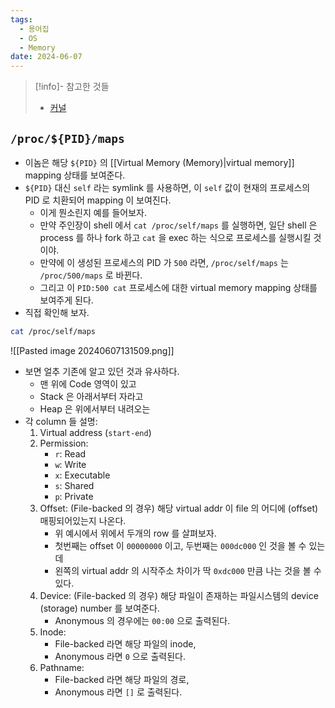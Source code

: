 ```yaml
---
tags:
  - 용어집
  - OS
  - Memory
date: 2024-06-07
---
```

> [!info]- 참고한 것들
> - [커널](https://docs.kernel.org/filesystems/proc.html#process-specific-subdirectories)

## `/proc/${PID}/maps`

- 이놈은 해당 `${PID}` 의 [[Virtual Memory (Memory)|virtual memory]] mapping 상태를 보여준다.
- `${PID}` 대신 `self` 라는 symlink 를 사용하면, 이 `self` 값이 현재의 프로세스의 PID 로 치환되어 mapping 이 보여진다.
	- 이게 뭔소린지 예를 들어보자.
	- 만약 주인장이 shell 에서 `cat /proc/self/maps` 를 실행하면, 일단 shell 은 process 를 하나 fork 하고 `cat` 을 exec 하는 식으로 프로세스를 실행시킬 것이야.
	- 만약에 이 생성된 프로세스의 PID 가 `500` 라면, `/proc/self/maps` 는 `/proc/500/maps` 로 바뀐다.
	- 그리고 이 `PID:500 cat` 프로세스에 대한 virtual memory mapping 상태를 보여주게 된다.
- 직접 확인해 보자.

```bash
cat /proc/self/maps
```

![[Pasted image 20240607131509.png]]

- 보면 얼추 기존에 알고 있던 것과 유사하다.
	- 맨 위에 Code 영역이 있고
	- Stack 은 아래서부터 자라고
	- Heap 은 위에서부터 내려오는
- 각 column 들 설명:
	1. Virtual address (`start-end`)
	2. Permission:
		- `r`: Read
		- `w`: Write
		- `x`: Executable
		- `s`: Shared
		- `p`: Private
	3. Offset: (File-backed 의 경우) 해당 virtual addr 이 file 의 어디에 (offset) 매핑되어있는지 나온다.
		- 위 예시에서 위에서 두개의 row 를 살펴보자.
		- 첫번째는 offset 이 `00000000` 이고, 두번째는 `000dc000` 인 것을 볼 수 있는데
		- 왼쪽의 virtual addr 의 시작주소 차이가 딱 `0xdc000` 만큼 나는 것을 볼 수 있다.
	4. Device: (File-backed 의 경우) 해당 파일이 존재하는 파일시스템의 device (storage) number 를 보여준다.
		- Anonymous 의 경우에는 `00:00` 으로 출력된다.
	5. Inode:
		- File-backed 라면 해당 파일의 inode,
		- Anonymous 라면 `0` 으로 출력된다.
	6. Pathname:
		- File-backed 라면 해당 파일의 경로,
		- Anonymous 라면 `[]` 로 출력된다.